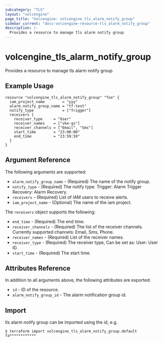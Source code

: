 ```yaml
---
subcategory: "TLS"
layout: "volcengine"
page_title: "Volcengine: volcengine_tls_alarm_notify_group"
sidebar_current: "docs-volcengine-resource-tls_alarm_notify_group"
description: |-
  Provides a resource to manage tls alarm notify group
---
```

# volcengine_tls_alarm_notify_group
Provides a resource to manage tls alarm notify group
## Example Usage
```hcl
resource "volcengine_tls_alarm_notify_group" "foo" {
  iam_project_name        = "yyy"
  alarm_notify_group_name = "tf-test"
  notify_type             = ["Trigger"]
  receivers {
    receiver_type     = "User"
    receiver_names    = ["vke-qs"]
    receiver_channels = ["Email", "Sms"]
    start_time        = "23:00:00"
    end_time          = "23:59:59"
  }
}
```
## Argument Reference
The following arguments are supported:
* `alarm_notify_group_name` - (Required) The name of the notify group.
* `notify_type` - (Required) The notify type.
Trigger: Alarm Trigger
Recovery: Alarm Recovery.
* `receivers` - (Required) List of IAM users to receive alerts.
* `iam_project_name` - (Optional) The name of the iam project.

The `receivers` object supports the following:

* `end_time` - (Required) The end time.
* `receiver_channels` - (Required) The list of the receiver channels. Currently supported channels: Email, Sms, Phone.
* `receiver_names` - (Required) List of the receiver names.
* `receiver_type` - (Required) The receiver type, Can be set as:
User: User ID.
* `start_time` - (Required) The start time.

## Attributes Reference
In addition to all arguments above, the following attributes are exported:
* `id` - ID of the resource.
* `alarm_notify_group_id` - The alarm notification group id.


## Import
tls alarm notify group can be imported using the id, e.g.
```
$ terraform import volcengine_tls_alarm_notify_group.default fa************
```

